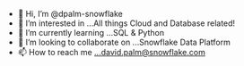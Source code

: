 - 👋 Hi, I’m @dpalm-snowflake
- 👀 I’m interested in ...All things Cloud and Database related!
- 🌱 I’m currently learning ...SQL & Python
- 💞️ I’m looking to collaborate on ...Snowflake Data Platform
- 📫 How to reach me ...david.palm@snowflake.com

<!---
dpalm-snowflake/dpalm-snowflake is a ✨ special ✨ repository because its `README.md` (this file) appears on your GitHub profile.
You can click the Preview link to take a look at your changes.
--->
